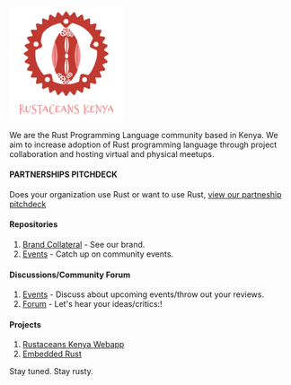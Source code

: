 <img src="https://raw.githubusercontent.com/RustaceansKenya/Brand-Collateral/master/Logos/RustaceansKenya-Logo.svg" width="40%" height = "auto" />

We are the Rust Programming Language community based in Kenya. We aim to increase adoption of Rust programming language through project collaboration and hosting virtual and physical meetups.

#### PARTNERSHIPS PITCHDECK
Does your organization use Rust or want to use Rust, [view our partneship pitchdeck](https://github.com/RustaceansKenya/Brand-Collateral/blob/master/RustaceansKenya-Partnerships-deck.pdf)

#### Repositories
1. [Brand Collateral](https://github.com/RustaceansKenya/Brand-Collateral) - See our brand.
2. [Events](https://github.com/RustaceansKenya/Events) - Catch up on community events.

#### Discussions/Community Forum
1. [Events](https://github.com/RustaceansKenya/Events/discussions) - Discuss about upcoming events/throw out your reviews.
2. [Forum](https://github.com/orgs/RustaceansKenya/discussions) - Let's hear your ideas/critics:!

#### Projects
1. [Rustaceans Kenya Webapp](https://github.com/RustaceansKenya/RustaceansKenyaWebapp)
2. [Embedded Rust](https://github.com/RustaceansKenya/EmbeddedRust)

Stay tuned. Stay rusty.
